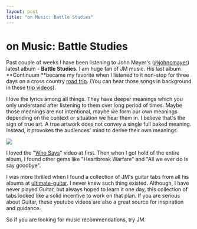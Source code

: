 ```yaml
---
layout: post
title: "on Music: Battle Studies"
---
```

on Music: Battle Studies
===
Past couple of weeks I have been listening to John Mayer's ([@johncmayer][0]) latest album - **Battle Studies**. I am huge fan of JM music. His last album **Continuum **became my favorite when I listened to it non-stop for three days on a cross country [road trip][1]. (You can hear those songs in background in these [trip videos][2]).  
  
I love the lyrics among all things. They have deeper meanings which you only understand after listening to them over long period of times. Maybe those meanings are not intentional, maybe we form our own meanings depending on the context or situation we hear them in. I believe that's the sign of true art. A true artwork does not convey a single full baked meaning. Instead, it provokes the audiences' mind to derive their own meanings.  
  

[![](http://4.bp.blogspot.com/_W6UcJjyXr24/SyXd7K5c3MI/AAAAAAAADgM/9put9Fe2WOs/s640/jm-twit-thanksgiving.png)][3]  
  
I loved the "[Who Says][4]" video at first. Then when I got hold of the entire album, I found other gems like "Heartbreak Warfare" and "All we ever do is say goodbye".  
  
  
  
I was more thrilled when I found a collection of JM's guitar tabs from all his albums at [ultimate-guitar][5]. I never knew such thing existed. Although, I have never played Guitar, but always hoped to learn it one day, this collection of tabs looked like a solid incentive to work on that plan. If you are serious about Guitar, these youtube videos are also a great source for inspiration and guidance.  
  
  
  
  
  
  
So if you are looking for music recommendations, try JM.

[0]: http://twitter.com/johncmayer
[1]: http://jyro.blogspot.com/2006/12/across-two-hours.html
[2]: http://jyro.blogspot.com/2007/03/trip-videos.html
[3]: http://4.bp.blogspot.com/_W6UcJjyXr24/SyXd7K5c3MI/AAAAAAAADgM/9put9Fe2WOs/s1600-h/jm-twit-thanksgiving.png
[4]: http://www.youtube.com/watch?v=FZwVjys2bQI
[5]: http://www.ultimate-guitar.com/tabs/john_mayer_tabs.htm
